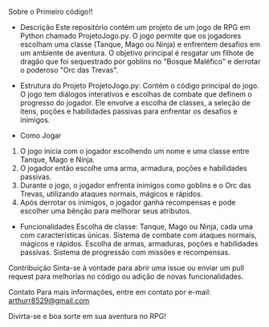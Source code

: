 Sobre o Primeiro código!! 
- Descrição
Este repositório contém um projeto de um jogo de RPG em Python chamado ProjetoJogo.py. O jogo permite que os jogadores escolham uma classe (Tanque, Mago ou Ninja) e enfrentem desafios em 
um ambiente de aventura. O objetivo principal é resgatar um filhote de dragão que foi sequestrado por goblins no "Bosque Maléfico" e derrotar o poderoso "Orc das Trevas".

- Estrutura do Projeto
ProjetoJogo.py: Contém o código principal do jogo. O jogo tem diálogos interativos e escolhas de combate que definem o progresso do jogador. Ele envolve a escolha de classes, a seleção de itens, poções e habilidades passivas para enfrentar os desafios e inimigos.
- Como Jogar
1. O jogo inicia com o jogador escolhendo um nome e uma classe entre Tanque, Mago e Ninja.
2. O jogador então escolhe uma arma, armadura, poções e habilidades passivas.
3. Durante o jogo, o jogador enfrenta inimigos como goblins e o Orc das Trevas, utilizando ataques normais, mágicos e rápidos.
4. Após derrotar os inimigos, o jogador ganha recompensas e pode escolher uma bênção para melhorar seus atributos.

- Funcionalidades
Escolha de classe: Tanque, Mago ou Ninja, cada uma com características únicas.
Sistema de combate com ataques normais, mágicos e rápidos.
Escolha de armas, armaduras, poções e habilidades passivas.
Sistema de progressão com missões e recompensas.

Contribuição
Sinta-se à vontade para abrir uma issue ou enviar um pull request para melhorias no código ou adição de novas funcionalidades.

Contato
Para mais informações, entre em contato por e-mail: arthurr8529@gmail.com

Divirta-se e boa sorte em sua aventura no RPG!

